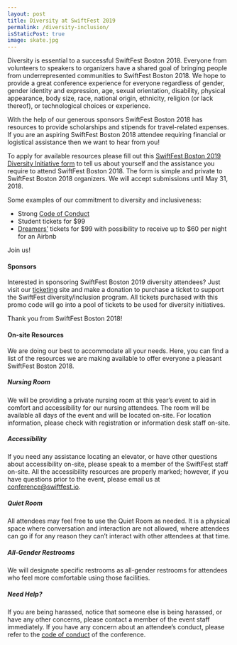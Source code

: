 ```yaml
---
layout: post
title: Diversity at SwiftFest 2019
permalink: /diversity-inclusion/
isStaticPost: true
image: skate.jpg
---
```


Diversity is essential to a successful SwiftFest Boston 2018. Everyone from volunteers to speakers to organizers have a shared goal of bringing people from underrepresented communities to SwiftFest Boston 2018. We hope to provide a great conference experience for everyone regardless of gender, gender identity and expression, age, sexual orientation, disability, physical appearance, body size, race, national origin, ethnicity, religion (or lack thereof), or technological choices or experience.

With the help of our generous sponsors SwiftFest Boston 2018 has resources to provide scholarships and stipends for travel-related expenses. If you are an aspiring SwiftFest Boston 2018 attendee requiring financial or logistical assistance then we want to hear from you! 

To apply for available resources please fill out this [SwiftFest Boston 2019 Diversity Initiative form](https://goo.gl/forms/3LoEhqhbW5RDDp4X2) to tell us about yourself and the assistance you require to attend SwiftFest Boston 2018. The form is simple and private to SwiftFest Boston 2018 organizers. We will accept submissions until May 31, 2018.

Some examples of our commitment to diversity and inclusiveness:

- Strong [Code of Conduct](http://swiftfest.io/code-of-conduct/)
- Student tickets for $99
- [Dreamers’](https://en.wikipedia.org/wiki/DREAM_Act) tickets for $99 with possibility to receive up to $60 per night for an Airbnb

Join us!

#### Sponsors

Interested in sponsoring SwiftFest Boston 2019 diversity attendees? Just visit our [ticketing](https://www.eventbrite.com/e/swiftfest-2019-tickets-56501408233#tickets) site and make a donation to purchase a ticket to support the SwiftFest diversity/inclusion program. All tickets purchased with this promo code will go into a pool of tickets to be used for diversity initiatives.

Thank you from SwiftFest Boston 2018!

#### On-site Resources
We are doing our best to accommodate all your needs. Here, you can find a list of the resources we are making available to offer everyone a pleasant SwiftFest Boston 2018.

##### Nursing Room
We will be providing a private nursing room at this year’s event to aid in comfort and accessibility for our nursing attendees. The room will be available all days of the event and will be located on-site. For location information, please check with registration or information desk staff on-site.

##### Accessibility
If you need any assistance locating an elevator, or have other questions about accessibility on-site, please speak to a member of the SwiftFest staff on-site. All the accessibility resources are properly marked; however, if you have questions prior to the event, please email us at [conference@swiftfest.io](mailto:conference@swiftfest.io).

##### Quiet Room
All attendees may feel free to use the Quiet Room as needed. It is a physical space where conversation and interaction are not allowed, where attendees can go if for any reason they can’t interact with other attendees at that time.

##### All-Gender Restrooms
We will designate specific restrooms as all-gender restrooms for attendees who feel more comfortable using those facilities.

##### Need Help?
If you are being harassed, notice that someone else is being harassed, or have any other concerns, please contact a member of the event staff immediately. If you have any concern about an attendee’s conduct, please refer to the [code of conduct](/code-of-conduct/) of the conference.
